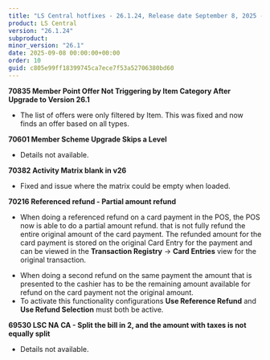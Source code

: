 ```yaml
---
title: "LS Central hotfixes - 26.1.24, Release date September 8, 2025 - Hotfixes"
product: LS Central
version: "26.1.24"
subproduct: 
minor_version: "26.1"
date: 2025-09-08 00:00:00+00:00
order: 10
guid: c805e99ff18399745ca7ece7f53a52706380bd60
---
```


<strong>70835 Member Point Offer Not Triggering by Item Category After Upgrade to Version 26.1</strong><ul><li>The list of offers were only filtered by Item. This was fixed and  now finds an offer based on all types.</li></ul>
<strong>70601 Member Scheme Upgrade Skips a Level</strong><ul><li>Details not available.</li></ul>
<strong>70382 Activity Matrix blank in v26</strong><ul><li>Fixed and issue where the matrix could be empty when loaded.</li></ul>
<strong>70216 Referenced refund - Partial amount refund</strong><ul><li>When doing a referenced refund on a card payment in the POS, the POS now is able to do a partial amount refund. that is not fully refund the entire original amount of the card payment. The refunded amount for the card payment is stored on the original Card Entry for the payment and can be viewed in the <b>Transaction Registry</b> -&gt; <b>Card Entries</b> view for the original transaction.</li>
<li>When doing a second refund on the same payment the amount that is presented to the cashier has to be the remaining amount available for refund on the card payment not the original amount.</li>
<li>To activate this functionality configurations <b>Use Reference Refund</b> and <b>Use Refund Selection</b> must both be active.</li></ul>
<strong>69530 LSC NA CA - Split the bill in 2, and the amount with taxes is not equally split</strong><ul><li>Details not available.</li></ul>

